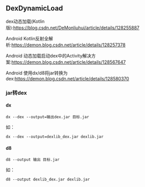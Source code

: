 ## DexDynamicLoad

dex动态加载(Kotlin版):<https://blog.csdn.net/DeMonliuhui/article/details/128255887>  

Android Kotlin反射全解析:<https://demon.blog.csdn.net/article/details/128257378>  

Android 动态加载启动dex中的Activity解决方案:<https://demon.blog.csdn.net/article/details/128567647>

Android 使用dx/d8将jar转换为dex:<https://demon.blog.csdn.net/article/details/128580370>

### jar转dex

#### dx
```
dx --dex --output=输出dex.jar 目标.jar
```
如：  
```
dx --dex --output=dexlib_dex.jar dexlib.jar
```

#### d8
```
d8 --output 输出 目标.jar
```

如：

```
d8 --output dexlib_dex.jar dexlib.jar
```